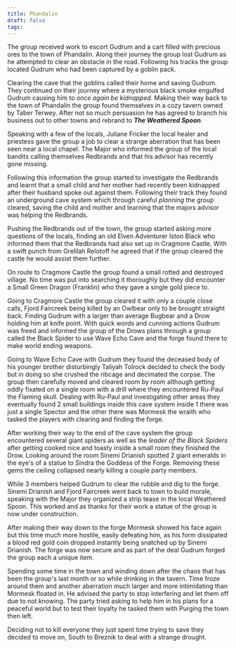 ```yaml
---
title: Phandalin
draft: false
tags:
---
```

The group received work to escort Gudrum and a cart filled with precious ores to the town of Phandalin. Along their journey the group lost Gudrum as he attempted to clear an obstacle in the road. Following his tracks the group located Gudrum who had been captured by a goblin pack.

Clearing the cave that the goblins called their home and saving Gudrum. They continued on their journey where a mysterious black smoke engulfed Gudrum causing him to *once again be kidnapped.* Making their way back to the town of Phandalin the group found themselves in a cozy tavern owned by Taber Terwey. After not so much persuasion he has agreed to branch his business out to other towns and rebrand to ***The Weathered Spoon***. 

Speaking with a few of the locals, Juliane Fricker the local healer and priestess gave the group a job to clear a strange aberration that has been seen near a local chapel. The Major who informed the group of the local bandits calling themselves Redbrands and that his advisor has recently gone missing.

Following this information the group started to investigate the Redbrands and learnt that a small child and her mother had recently been kidnapped after their husband spoke out against them. Following their track they found an underground cave system which through careful *planning* the group cleared, saving the child and mother and learning that the majors advisor was helping the Redbrands.

Pushing the Redbrands out of the town, the group started asking more questions of the locals, finding an old Elven Adventurer Iston Black who informed them that the Redbrands had also set up in Cragmore Castle. With a swift punch from Grelilah Relotoff he agreed that if the group cleared the castle he would assist them further.

On route to Cragmore Castle the group found a small rotted and destroyed village. No time was put into searching it thoroughly but they did encounter a Small Green Dragon (Franklin) who they gave a single gold piece to.

Going to Cragmore Castle the group cleared it with only a couple close calls, Fjord Faircreek being killed by an Owlbear only to be brought straight back. Finding Gudrum with a larger than average Bugbear and a Drow holding him at knife point. With quick words and cunning actions Gudrum was freed and informed the group of the Drows plans through a group called the Black Spider to use Wave Echo Cave and the forge found there to make world ending weapons.

Going to Wave Echo Cave with Gudrum they found the deceased body of his younger brother disturbingly Taliyah Tolrock decided to check the body but in doing so she crushed the ribcage and decimated the corpse. The group then carefully moved and cleared room by room although getting oddly fixated on a single room with a drill where they encountered Ru-Paul the Flaming skull. Dealing with Ru-Paul and investigating other areas they eventually found 2 small buildings inside this cave system inside 1 there was just a single Spector and the other there was Mormesk the wraith who tasked the players with clearing and finding the forge.

After working their way to the end of the cave system the group encountered several giant spiders as well as the *leader of the Black Spiders* after getting cooked nice and toasty inside a small room they finished the Drow. Looking around the room Sinemi Drianish spotted 2 giant emeralds in the eye's of a statue to Sindra the Goddess of the Forge. Removing these gems the ceiling collapsed nearly killing a couple party members. 

While 3 members helped Gudrum to clear the rubble and dig to the forge. Sinemi Drianish
and Fjord Faircreek went back to town to build morale, speaking with the Major they organized a strip tease in the local Weathered Spoon. This worked and as thanks for their work a statue of the group is now under construction. 

After making their way down to the forge Mormesk showed his face again but this time much more hostile, easily defeating him, as his form dissipated a blood red gold coin dropped instantly being snatched up by Sinemi Drianish. The forge was now secure and as part of the deal Gudrum forged the group each a unique item.

Spending some time in the town and winding down after the chaos that has been the group's last month or so while drinking in the tavern. Time froze around them and another aberration much larger and more intimidating than Mormesk floated in. He advised the party to stop interfering and let them off due to not knowing. The party tried asking to help him in his plans for a peaceful world but to test their loyalty he tasked them with Purging the town then left.

Deciding not to kill everyone they just spent time trying to save they decided to move on, South to Breznik to deal with a strange drought.